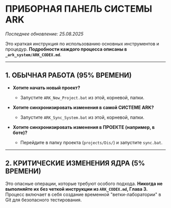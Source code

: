 # ПРИБОРНАЯ ПАНЕЛЬ СИСТЕМЫ ARK
*Последнее обновление: 25.08.2025*

Это краткая инструкция по использованию основных инструментов и процедур.
**Подробности каждого процесса описаны в `_ark_system/ARK_CODEX.md`**.

---
## 1. ОБЫЧНАЯ РАБОТА (95% ВРЕМЕНИ)

*   **Хотите начать новый проект?**
    *   Запустите `ARK_New_Project.bat` из этой, корневой, папки.

*   **Хотите синхронизировать изменения в самой СИСТЕМЕ ARK?**
    *   Запустите `ARK_Sync_System.bat` из этой, корневой, папки.

*   **Хотите синхронизировать изменения в ПРОЕКТЕ (например, в боте)?**
    *   Перейдите в папку проекта (`projects/Dis/`) и запустите `sync.bat`.

---
## 2. КРИТИЧЕСКИЕ ИЗМЕНЕНИЯ ЯДРА (5% ВРЕМЕНИ)

Это опасные операции, которые требуют особого подхода.
**Никогда не выполняйте их без четкой инструкции из `ARK_CODEX.md`, Глава 3.**
Процесс включает в себя создание временной "ветки-лаборатории" в Git для безопасного тестирования.
